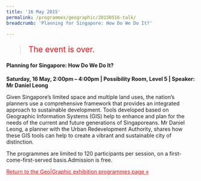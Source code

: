 ```yaml
---
title: '16 May 2015'
permalink: /programmes/geographic/20150516-talk/
breadcrumb: 'Planning for Singapore: How Do We Do It?'

---
```



<blockquote style="color: #E21216; font-size: 150%;">The event is over.</blockquote>

#### Planning for Singapore: How Do We Do It?

__Saturday, 16 May, 2:00pm – 4:00pm &#124; Possibility Room, Level 5 &#124; Speaker: Mr Daniel Leong__

Given Singapore’s limited space and multiple land uses, the nation’s planners use a comprehensive framework that provides an integrated approach to sustainable development. Tools developed based on Geographic Information Systems (GIS) help to enhance and plan for the needs of the current and future generations of Singaporeans. Mr Daniel Leong, a planner with the Urban Redevelopment Authority, shares how these GIS tools can help to create a vibrant and sustainable city of distinction.

The programmes are limited to 120 participants per session, on a first-come-first-served basis.Admission is free.

<a href="/exhibitions/past-exhibitions/geographic/programmes/" style="color:#E21216;">Return to the Geo&#124;Graphic exhibition programmes page &#187;</a>